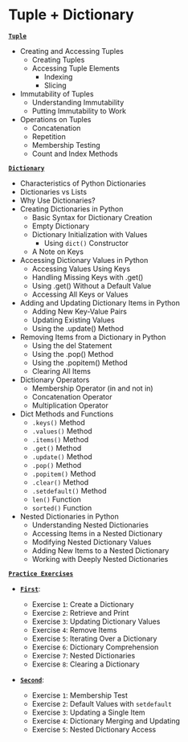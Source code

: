 # Tuple + Dictionary

[**`Tuple`**](https://github.com/Yousefess/TA24PY/blob/main/Weeks/03%20Tuple%20%2B%20Dictionary/Notebooks/01%20Tuple.ipynb)

- Creating and Accessing Tuples
  - Creating Tuples
  - Accessing Tuple Elements
    - Indexing
    - Slicing
- Immutability of Tuples
  - Understanding Immutability
  - Putting Immutability to Work
- Operations on Tuples
  - Concatenation
  - Repetition
  - Membership Testing
  - Count and Index Methods

[**`Dictionary`**](https://github.com/Yousefess/TA24PY/blob/main/Weeks/03%20Tuple%20%2B%20Dictionary/Notebooks/02%20Dictionary.ipynb)

- Characteristics of Python Dictionaries
- Dictionaries vs Lists
- Why Use Dictionaries?
- Creating Dictionaries in Python
  - Basic Syntax for Dictionary Creation
  - Empty Dictionary
  - Dictionary Initialization with Values
    - Using `dict()` Constructor
  - A Note on Keys
- Accessing Dictionary Values in Python
  - Accessing Values Using Keys
  - Handling Missing Keys with .get()
  - Using .get() Without a Default Value
  - Accessing All Keys or Values
- Adding and Updating Dictionary Items in Python
  - Adding New Key-Value Pairs
  - Updating Existing Values
  - Using the .update() Method
- Removing Items from a Dictionary in Python
  - Using the del Statement
  - Using the .pop() Method
  - Using the .popitem() Method
  - Clearing All Items
- Dictionary Operators
  - Membership Operator (in and not in)
  - Concatenation Operator
  - Multiplication Operator
- Dict Methods and Functions
  - `.keys()` Method
  - `.values()` Method
  - `.items()` Method
  - `.get()` Method
  - `.update()` Method
  - `.pop()` Method
  - `.popitem()` Method
  - `.clear()` Method
  - `.setdefault()` Method
  - `len()` Function
  - `sorted()` Function
- Nested Dictionaries in Python
  - Understanding Nested Dictionaries
  - Accessing Items in a Nested Dictionary
  - Modifying Nested Dictionary Values
  - Adding New Items to a Nested Dictionary
  - Working with Deeply Nested Dictionaries

[**`Practice Exercises`**](https://github.com/Yousefess/TA24PY/tree/main/Weeks/03%20Tuple%20%2B%20Dictionary/Practice%20Exercises)

- [**`First`**](https://github.com/Yousefess/TA24PY/blob/main/Weeks/03%20Tuple%20%2B%20Dictionary/Practice%20Exercises/01%20Exercises.ipynb):

  - Exercise `1`: Create a Dictionary
  - Exercise `2`: Retrieve and Print
  - Exercise `3`: Updating Dictionary Values
  - Exercise `4`: Remove Items
  - Exercise `5`: Iterating Over a Dictionary
  - Exercise `6`: Dictionary Comprehension
  - Exercise `7`: Nested Dictionaries
  - Exercise `8`: Clearing a Dictionary

- [**`Second`**](https://github.com/Yousefess/TA24PY/blob/main/Weeks/03%20Tuple%20%2B%20Dictionary/Practice%20Exercises/02%20Exercises.ipynb):

  - Exercise `1`: Membership Test
  - Exercise `2`: Default Values with `setdefault`
  - Exercise `3`: Updating a Single Item
  - Exercise `4`: Dictionary Merging and Updating
  - Exercise `5`: Nested Dictionary Access
